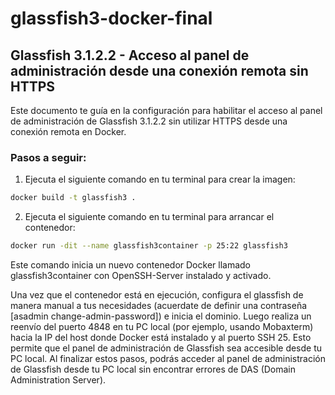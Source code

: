 # glassfish3-docker-final
## Glassfish 3.1.2.2 - Acceso al panel de administración desde una conexión remota sin HTTPS

Este documento te guía en la configuración para habilitar el acceso al panel de administración de Glassfish 3.1.2.2 sin utilizar HTTPS desde una conexión remota en Docker.

### Pasos a seguir:

1. Ejecuta el siguiente comando en tu terminal para crear la imagen:

```bash
docker build -t glassfish3 .
```

2. Ejecuta el siguiente comando en tu terminal para arrancar el contenedor:

```bash
docker run -dit --name glassfish3container -p 25:22 glassfish3
```

Este comando inicia un nuevo contenedor Docker llamado glassfish3container con OpenSSH-Server instalado y activado.

Una vez que el contenedor está en ejecución, configura el glassfish de manera manual a tus necesidades (acuerdate de definir una contraseña [asadmin change-admin-password]) e inicia el dominio. Luego realiza un reenvío del puerto 4848 en tu PC local (por ejemplo, usando Mobaxterm) hacia la IP del host donde Docker está instalado y al puerto SSH 25. Esto permite que el panel de administración de Glassfish sea accesible desde tu PC local.
Al finalizar estos pasos, podrás acceder al panel de administración de Glassfish desde tu PC local sin encontrar errores de DAS (Domain Administration Server).
